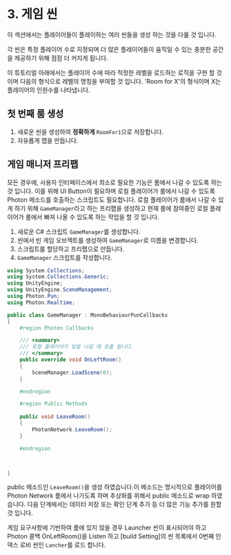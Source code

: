 # 3. 게임 씬
이 섹션에서는 플레이어들이 플레이하는 여러 씬들을 생성 하는 것을 다룰 것 입니다.
<br>

각 씬은 특정 플레이어 수로 지정되며 더 많은 플레이어들이 움직일 수 있는 충분한 공간을 제공하기 위해 점점 더 커지게 됩니다. 
<br>

이 튜토리얼 아래에서는 플레이어 수에 따라 적정한 레벨을 로드하는 로직을 구현 할 것 이며 다음의 형식으로 레벨의 명칭을 부여할 것 입니다. 'Room for X'의 형식이며 X는 플레이어의 인원수를 나타냅니다.
<br>

## 첫 번째 룸 생성
1. 새로운 씬을 생성하여 **정확하게** `RoomFor1`으로 저장합니다.
2. 자유롭게 맵을 만듭니다.

## 게임 매니저 프리팹
모든 경우에, 사용자 인터페이스에서 최소로 필요한 기능은 룸에서 나갈 수 있도록 하는 것 입니다. 이를 위해 UI Button이 필요하며 로컬 플레이어가 룸에서 나갈 수 있도록 Photon 메소드를 호출하는 스크립트도 필요합니다. 로컬 플레이어가 룸에서 나갈 수 있게 하기 위해 `GameManager`라고 하는 프리팹을 생성하고 현재 룸에 참여중인 로컬 플레이어가 룸에서 빠져 나올 수 있도록 하는 작업을 할 것 입니다.

1. 새로운 C# 스크립트 `GameManager`를 생성합니다.
2. 씬에서 빈 게임 오브젝트를 생성하여 `GameManager`로 이름을 변경합니다.
3. 스크립트를 할당하고 프리팹으로 만듭니다.
4. `GameManager` 스크립트를 작성합니다.
```cs
using System.Collections;
using System.Collections.Generic;
using UnityEngine;
using UnityEngine.SceneManagement;
using Photon.Pun;
using Photon.Realtime;

public class GameManager : MonoBehaviourPunCallbacks
{
    #region Photon Callbacks

    /// <summary>
    /// 로컬 플레이어가 방을 나갈 때 호출 됩니다.
    /// </summary>
    public override void OnLeftRoom()
    {
        SceneManager.LoadScene(0);
    }

    #endregion

    #region Public Methods
    
    public void LeaveRoom()
    {
        PhotonNetwork.LeaveRoom();
    }

    #endregion



}
```
public 메소드인 `LeaveRoom()`을 생성 하였습니다.이 메소드는 명시적으로 플레이어를 Photon Network 룸에서 나가도록 하며 추상화를 위해서 public 메소드로 wrap 하였습니다. 다음 단계에서는 데이터 저장 또는 확인 단계 추가 등 더 많은 기능 추가를 원할 것 입니다.
<br>

게임 요구사항에 기반하여 룸에 있지 않을 경우 Launcher 씬이 표시되어야 하고 Photon 콜백 OnLeftRoom()을 Listen 하고 [build Setting]의 씬 목록에서 0번째 인덱스 로비 씬인 `Lancher`를 로드 합니다. 

